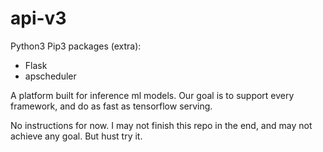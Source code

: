 # api-v3

Python3 
Pip3 packages (extra):
 - Flask
 - apscheduler

A platform built for inference ml models.
Our goal is to support every framework, and do as fast as tensorflow serving.

No instructions for now.
I may not finish this repo in the end, and may not achieve any goal.
But hust try it.

